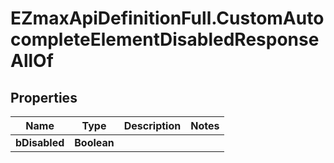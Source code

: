 # EZmaxApiDefinitionFull.CustomAutocompleteElementDisabledResponseAllOf

## Properties

Name | Type | Description | Notes
------------ | ------------- | ------------- | -------------
**bDisabled** | **Boolean** |  | 


